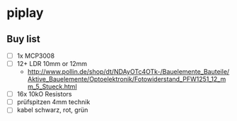 # piplay
## Buy list
- [ ] 1x MCP3008
- [ ] 12+ LDR 10mm or 12mm
  - http://www.pollin.de/shop/dt/NDAyOTc4OTk-/Bauelemente_Bauteile/Aktive_Bauelemente/Optoelektronik/Fotowiderstand_PFW1251_12_mm_5_Stueck.html 
- [ ] 16x 10kO Resistors
- [ ] prüfspitzen 4mm technik
- [ ] kabel schwarz, rot, grün

